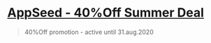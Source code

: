 # [AppSeed - 40%Off Summer Deal](https://blog.appseed.us/promo-2020-summer-40off/)

> 40%Off promotion - active until 31.aug.2020

